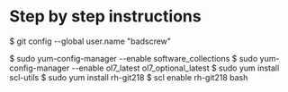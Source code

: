 # Step by step instructions

$ git config --global user.name "badscrew"

$ sudo yum-config-manager --enable software_collections
$ sudo yum-config-manager --enable ol7_latest ol7_optional_latest
$ sudo yum install scl-utils
$ sudo yum install rh-git218
$ scl enable rh-git218 bash

